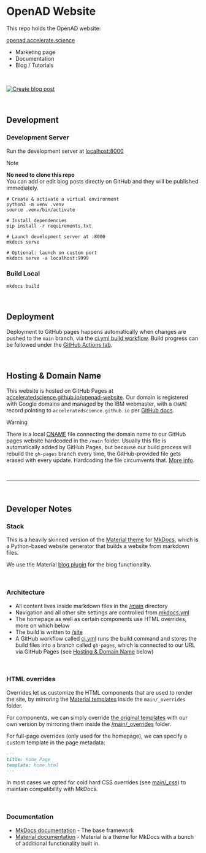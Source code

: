 # OpenAD Website
<!-- Author: moenen.erbuer@ibm.com -->

This repo holds the OpenAD website:

[openad.accelerate.science](https://openad.accelerate.science)

- Marketing page
- Documentation
- Blog / Tutorials

<br>

[![Create blog post](main/_assets/create-post.svg)](README-blog.md)

<br>

## Development

### Development Server

Run the development server at [localhost:8000](http://localhost:8000)

> [!NOTE]
> **No need to clone this repo**  
> You can add or edit blog posts directly on GitHub and they will be published immediately.

```shell
# Create & activate a virtual environment
python3 -m venv .venv
source .venv/bin/activate

# Install dependencies
pip install -r requirements.txt

# Launch development server at :8000
mkdocs serve

# Optional: launch on custom port
mkdocs serve -a localhost:9999
```

### Build Local

```shell
mkdocs build
```

<br>

## Deployment

Deployment to GitHub pages happens automatically when changes are pushed to the `main` branch, via the [ci.yml build workflow](.github/workflows/ci.yml). Build progress can be followed under the [GitHub Actions tab](https://github.com/acceleratedscience/openad-website/actions).

<br>

## Hosting & Domain Name

<!-- Domain name is managed by IBM Webmaster Jerry Liao @jerryliao / jliao [at] ca.ibm.com  -->

This website is hosted on GitHub Pages at [acceleratedscience.github.io/openad-website](https://acceleratedscience.github.io/openad-website). Our domain is registered with Google domains and managed by the IBM webmaster, with a `CNAME` record pointing to `acceleratedscience.github.io` per [GitHub docs](https://docs.github.com/en/pages/configuring-a-custom-domain-for-your-github-pages-site/managing-a-custom-domain-for-your-github-pages-site#configuring-a-subdomain).

> [!WARNING]
> There is a local [CNAME](main/CNAME) file connecting the domain name to our GitHub pages website hardcoded in the `/main` folder. Usually this file is automatically added by GitHub Pages, but because our build process will rebuild the `gh-pages` branch every time, the GitHub-provided file gets erased with every update. Hardcoding the file circumvents that. [More info](https://github.com/mkdocs/mkdocs/issues/1257).

<br>

---

<br>

## Developer Notes

### Stack

This is a heavily skinned version of the [Material theme](https://squidfunk.github.io/mkdocs-material/) for [MkDocs](https://www.mkdocs.org), which is a Python-based website generator that builds a website from markdown files.

We use the Material [blog plugin](https://squidfunk.github.io/mkdocs-material/plugins/blog/) for the blog functionality.

<br>

### Architecture

- All content lives inside markdown files in the [/main](main) directory
- Navigation and all other site settings are controlled from [mkdocs.yml](mkdocs.yml)
- The homepage as well as certain components use HTML overrides, more on which below
- The build is written to [/site](site)
- A GitHub workflow called [ci.yml](.github/workflows/ci.yml) runs the build command and stores the build files into a branch called `gh-pages`, which is connected to our URL via GitHub Pages (see [Hosting & Domain Name](#hosting--domain-name) below)

<br>

### HTML overrides

Overrides let us customize the HTML components that are used to render the site, by mirroring the [Material templates](https://github.com/squidfunk/mkdocs-material/tree/master/src/templates) inside the `main/_overrides` folder.

For components, we can simply override [the original templates]((https://github.com/squidfunk/mkdocs-material/tree/master/src/templates)) with our own version by mirroring them inside the [/main/_overrides](main/_overrides) folder.

For full-page overrides (only used for the homepage), we can specify a custom template in the page metadata:

```markdown
---
title: Home Page
template: home.html
---
```

In most cases we opted for cold hard CSS overrides (see [main/_css](main/_css)) to maintain compatibility with MkDocs.

<br>

### Documentation

- [MkDocs documentation](https://www.mkdocs.org) - The base framework
- [Material documentation](https://squidfunk.github.io/mkdocs-material/) - Material is a theme for MkDocs with a bunch of additional functionality built in.